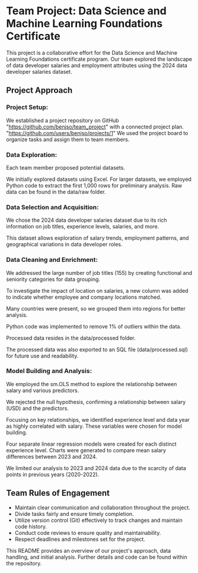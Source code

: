 # Team Project: Data Science and Machine Learning Foundations Certificate
This project is a collaborative effort for the Data Science and Machine Learning Foundations certificate program. Our team explored the landscape of data developer salaries and employment attributes using the 2024 data developer salaries dataset.

## Project Approach

### Project Setup:

We established a project repository on GitHub "https://github.com/benjso/team_project" with a connected project plan. "https://github.com/users/benjso/projects/1"
We used the project board to organize tasks and assign them to team members.

### Data Exploration:

Each team member proposed potential datasets.

We initially explored datasets using Excel. For larger datasets, we employed Python code to extract the first 1,000 rows for preliminary analysis. Raw data can be found in the data/raw folder.

### Data Selection and Acquisition:

We chose the 2024 data developer salaries dataset due to its rich information on job titles, experience levels, salaries, and more.

This dataset allows exploration of salary trends, employment patterns, and geographical variations in data developer roles.

### Data Cleaning and Enrichment:

We addressed the large number of job titles (155) by creating functional and seniority categories for data grouping.

To investigate the impact of location on salaries, a new column was added to indicate whether employee and company locations matched.

Many countries were present, so we grouped them into regions for better analysis.

Python code was implemented to remove 1% of outliers within the data.

Processed data resides in the data/processed folder.

The processed data was also exported to an SQL file (data/processed.sql) for future use and readability.

### Model Building and Analysis:

We employed the sm.OLS method to explore the relationship between salary and various predictors.

We rejected the null hypothesis, confirming a relationship between salary (USD) and the predictors.

Focusing on key relationships, we identified experience level and data year as highly correlated with salary. These variables were chosen for model building.

Four separate linear regression models were created for each distinct experience level. Charts were generated to compare mean salary differences between 2023 and 2024.

We limited our analysis to 2023 and 2024 data due to the scarcity of data points in previous years (2020-2022).

## Team Rules of Engagement

* Maintain clear communication and collaboration throughout the project.
* Divide tasks fairly and ensure timely completion.
* Utilize version control (Git) effectively to track changes and maintain code history.
* Conduct code reviews to ensure quality and maintainability.
* Respect deadlines and milestones set for the project.

This README provides an overview of our project's approach, data handling, and initial analysis. Further details and code can be found within the repository.